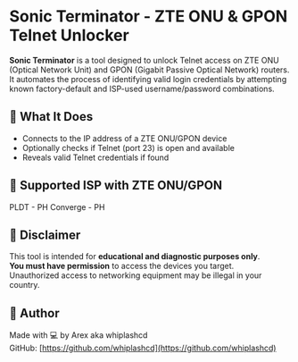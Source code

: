 # Sonic Terminator - ZTE ONU & GPON Telnet Unlocker

**Sonic Terminator** is a tool designed to unlock Telnet access on ZTE ONU (Optical Network Unit) and GPON (Gigabit Passive Optical Network) routers. It automates the process of identifying valid login credentials by attempting known factory-default and ISP-used username/password combinations.

## 🔧 What It Does

- Connects to the IP address of a ZTE ONU/GPON device
- Optionally checks if Telnet (port 23) is open and available
- Reveals valid Telnet credentials if found

## 📌 Supported ISP with ZTE ONU/GPON
PLDT - PH
Converge - PH 

## 🚫 Disclaimer

This tool is intended for **educational and diagnostic purposes only**.  
**You must have permission** to access the devices you target.  
Unauthorized access to networking equipment may be illegal in your country.

## 👤 Author

Made with 💻 by Arex aka whiplashcd  
GitHub: [https://github.com/whiplashcd](https://github.com/whiplashcd)
